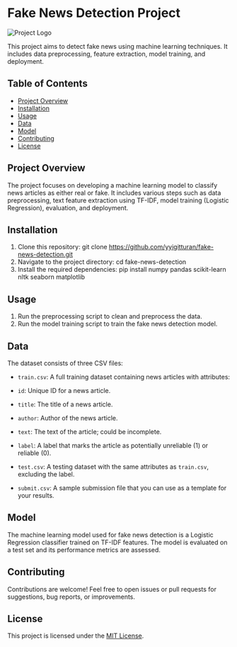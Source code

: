 # Fake News Detection Project

![Project Logo](link_to_your_logo.png)

This project aims to detect fake news using machine learning techniques. It includes data preprocessing, feature extraction, model training, and deployment.

## Table of Contents

- [Project Overview](#project-overview)
- [Installation](#installation)
- [Usage](#usage)
- [Data](#data)
- [Model](#model)
- [Contributing](#contributing)
- [License](#license)

## Project Overview

The project focuses on developing a machine learning model to classify news articles as either real or fake. It includes various steps such as data preprocessing, text feature extraction using TF-IDF, model training (Logistic Regression), evaluation, and deployment.

## Installation

1. Clone this repository:
git clone https://github.com/yyigitturan/fake-news-detection.git
2. Navigate to the project directory:
cd fake-news-detection
3. Install the required dependencies:
 pip install numpy pandas scikit-learn nltk seaborn matplotlib



## Usage

1. Run the preprocessing script to clean and preprocess the data.
2. Run the model training script to train the fake news detection model.

## Data

The dataset consists of three CSV files:

- `train.csv`: A full training dataset containing news articles with attributes:
- `id`: Unique ID for a news article.
- `title`: The title of a news article.
- `author`: Author of the news article.
- `text`: The text of the article; could be incomplete.
- `label`: A label that marks the article as potentially unreliable (1) or reliable (0).

- `test.csv`: A testing dataset with the same attributes as `train.csv`, excluding the label.

- `submit.csv`: A sample submission file that you can use as a template for your results.

## Model

The machine learning model used for fake news detection is a Logistic Regression classifier trained on TF-IDF features. The model is evaluated on a test set and its performance metrics are assessed.

## Contributing

Contributions are welcome! Feel free to open issues or pull requests for suggestions, bug reports, or improvements.

## License

This project is licensed under the [MIT License](LICENSE).
